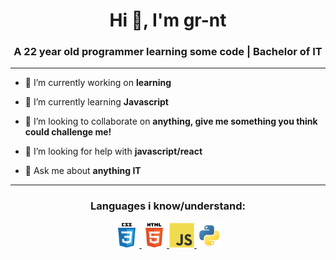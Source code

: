 
<h1 align="center">Hi 👋, I'm gr-nt</h1>

<h3 align="center">A 22 year old programmer learning some code | Bachelor of IT</h3>

---
- 🔭 I’m currently working on **learning**

- 🌱 I’m currently learning **Javascript**

- 👯 I’m looking to collaborate on **anything, give me something you think could challenge me!**

- 🤝 I’m looking for help with **javascript/react**

- 💬 Ask me about **anything IT**

---

<h3 align="center">Languages i know/understand:</h3>
<p align="center"> <a href="https://www.w3schools.com/css/" target="_blank" rel="noreferrer"> <img src="https://raw.githubusercontent.com/devicons/devicon/master/icons/css3/css3-original-wordmark.svg" alt="css3" width="40" height="40"/> </a> <a href="https://www.w3.org/html/" target="_blank" rel="noreferrer"> <img src="https://raw.githubusercontent.com/devicons/devicon/master/icons/html5/html5-original-wordmark.svg" alt="html5" width="40" height="40"/> </a> <a href="https://developer.mozilla.org/en-US/docs/Web/JavaScript" target="_blank" rel="noreferrer"> <img src="https://raw.githubusercontent.com/devicons/devicon/master/icons/javascript/javascript-original.svg" alt="javascript" width="40" height="40"/> </a> <a href="https://www.python.org" target="_blank" rel="noreferrer"> <img src="https://raw.githubusercontent.com/devicons/devicon/master/icons/python/python-original.svg" alt="python" width="40" height="40"/> </a> </p>
